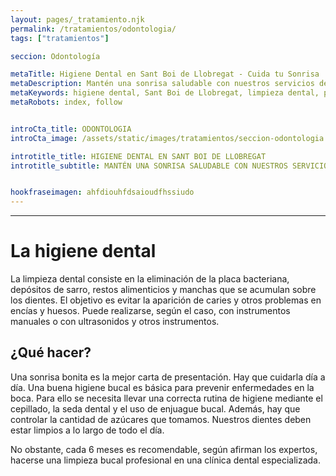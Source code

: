 ```yaml
---
layout: pages/_tratamiento.njk
permalink: /tratamientos/odontologia/
tags: ["tratamientos"]

seccion: Odontología

metaTitle: Higiene Dental en Sant Boi de Llobregat - Cuida tu Sonrisa
metaDescription: Mantén una sonrisa saludable con nuestros servicios de higiene dental en Sant Boi de Llobregat. Prevención y cuidado bucal.
metaKeywords: higiene dental, Sant Boi de Llobregat, limpieza dental, prevención, salud bucal
metaRobots: index, follow


introCta_title: ODONTOLOGIA
introCta_image: /assets/static/images/tratamientos/seccion-odontologia.jpg

introtitle_title: HIGIENE DENTAL EN SANT BOI DE LLOBREGAT
introtitle_subtitle: MANTÉN UNA SONRISA SALUDABLE CON NUESTROS SERVICIOS DE HIGIENE DENTAL


hookfraseimagen: ahfdiouhfdsaioudfhssiudo
---
```


___

# La higiene dental

La limpieza dental consiste en la eliminación de la placa bacteriana, depósitos de sarro, restos alimenticios y manchas que se acumulan sobre los dientes. El objetivo es evitar la aparición de caries y otros problemas en encías y huesos. Puede realizarse, según el caso, con instrumentos manuales o con ultrasonidos y otros instrumentos.

## ¿Qué hacer?

Una sonrisa bonita es la mejor carta de presentación. Hay que cuidarla día a día. Una buena higiene bucal es básica para prevenir enfermedades en la boca. Para ello se necesita llevar una correcta rutina de higiene mediante el cepillado, la seda dental y el uso de enjuague bucal. Además, hay que controlar la cantidad de azúcares que tomamos. Nuestros dientes deben estar limpios a lo largo de todo el día.

No obstante, cada 6 meses es recomendable, según afirman los expertos, hacerse una limpieza bucal profesional en una clínica dental especializada.
